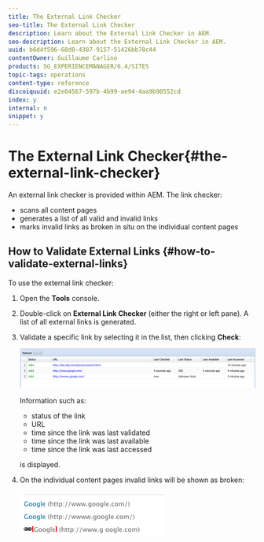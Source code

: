 ```yaml
---
title: The External Link Checker
seo-title: The External Link Checker
description: Learn about the External Link Checker in AEM.
seo-description: Learn about the External Link Checker in AEM.
uuid: b6d4f596-68d0-4387-9157-51426bb78c44
contentOwner: Guillaume Carlino
products: SG_EXPERIENCEMANAGER/6.4/SITES
topic-tags: operations
content-type: reference
discoiquuid: e2e04567-597b-4b99-ae94-4aa9b90552cd
index: y
internal: n
snippet: y
---
```


# The External Link Checker{#the-external-link-checker}

An external link checker is provided within AEM. The link checker:

* scans all content pages
* generates a list of all valid and invalid links
* marks invalid links as broken in situ on the individual content pages

## How to Validate External Links {#how-to-validate-external-links}

To use the external link checker:

1. Open the **Tools** console.
1. Double-click on **External Link Checker** (either the right or left pane). A list of all external links is generated.
1. Validate a specific link by selecting it in the list, then clicking **Check**:

   ![](assets/chlimage_1-116.png)

   Information such as:

    * status of the link
    * URL
    * time since the link was last validated
    * time since the link was last available
    * time since the link was last accessed

   is displayed.

1. On the individual content pages invalid links will be shown as broken:

   ![](assets/chlimage_1-117.png)

